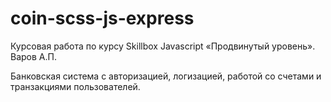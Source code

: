 # coin-scss-js-express
Курсовая работа по курсу Skillbox Javascript «Продвинутый уровень». Варов А.П.

Банковская система с авторизацией, логизацией, работой со счетами и транзакциями пользователей.
